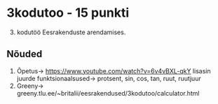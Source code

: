 # 3kodutoo - 15 punkti
3. kodutöö Eesrakenduste arendamises.

## Nõuded

1. Õpetus-> https://www.youtube.com/watch?v=6v4vBXL-qkY lisasin juurde funktsionaalsused-> protsent, sin, cos, tan, ruut, ruutjuur
1. Greeny-> greeny.tlu.ee/~britalii/eesrakendused/3kodutoo/calculator.html



